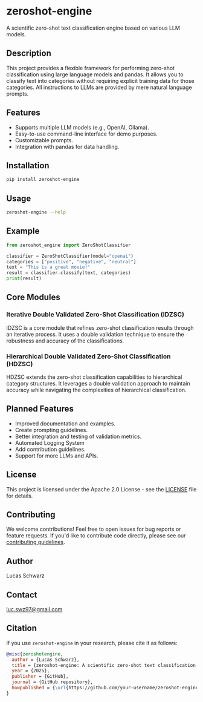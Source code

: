 # zeroshot-engine

A scientific zero-shot text classification engine based on various LLM models.

## Description

This project provides a flexible framework for performing zero-shot classification using large language models and pandas. It allows you to classify text into categories without requiring explicit training data for those categories. All instructions to LLMs are provided by mere natural language prompts. 

## Features

*   Supports multiple LLM models (e.g., OpenAI, Ollama).
*   Easy-to-use command-line interface for demo purposes.
*   Customizable prompts.
*   Integration with pandas for data handling.

## Installation

```bash
pip install zeroshot-engine
```

## Usage

```bash
zeroshot-engine --help
```

## Example

```python
from zeroshot_engine import ZeroShotClassifier

classifier = ZeroShotClassifier(model="openai")
categories = ["positive", "negative", "neutral"]
text = "This is a great movie!"
result = classifier.classify(text, categories)
print(result)
```

## Core Modules

### Iterative Double Validated Zero-Shot Classification (IDZSC)

IDZSC is a core module that refines zero-shot classification results through an iterative process. It uses a double validation technique to ensure the robustness and accuracy of the classifications.

### Hierarchical Double Validated Zero-Shot Classification (HDZSC)

HDZSC extends the zero-shot classification capabilities to hierarchical category structures. It leverages a double validation approach to maintain accuracy while navigating the complexities of hierarchical classification.

## Planned Features

*   Improved documentation and examples.
*   Create prompting guidelines.
*   Better integration and testing of validation metrics.
*   Automated Logging System
*   Add contribution guidelines.
*   Support for more LLMs and APIs.

## License

This project is licensed under the Apache 2.0 License - see the [LICENSE](LICENSE) file for details.

## Contributing

We welcome contributions! Feel free to open issues for bug reports or feature requests. If you'd like to contribute code directly, please see our [contributing guidelines](CONTRIBUTING.md).

## Author

Lucas Schwarz

## Contact

luc.swz97@gmail.com

## Citation

If you use `zeroshot-engine` in your research, please cite it as follows:

```bibtex
@misc{zeroshotengine,
  author = {Lucas Schwarz},
  title = {zeroshot-engine: A scientific zero-shot text classification engine based on various LLM models},
  year = {2025},
  publisher = {GitHub},
  journal = {GitHub repository},
  howpublished = {\url{https://github.com/your-username/zeroshot-engine}}
}
```